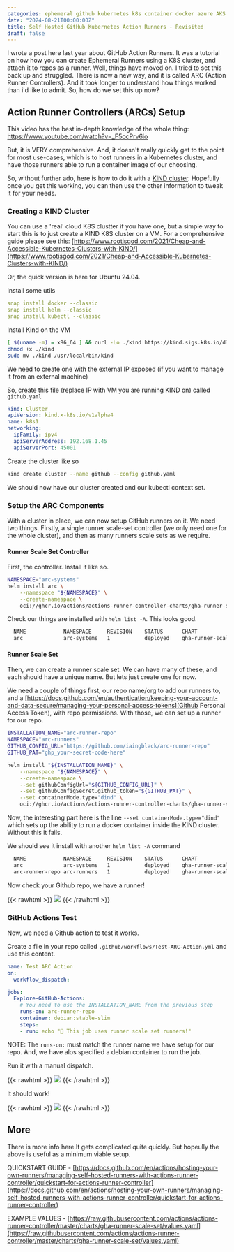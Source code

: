 ```yaml
---
categories: ephemeral github kubernetes k8s container docker azure AKS kind
date: "2024-08-21T00:00:00Z"
title: Self Hosted GitHub Kubernetes Action Runners - Revisited
draft: false
---
```


I wrote a post here last year about GitHub Action Runners. It was a tutorial on how how you can create Ephemeral Runners using a K8S cluster, and attach it to repos as a runner. Well, things have moved on. I tried to set this back up and struggled. There is now a new way, and it is called ARC (Action Runner Controllers). And it took longer to understand how things worked than i'd like to admit. So, how do we set this up now?

## Action Runner Controllers (ARCs) Setup

This video has the best in-depth knowledge of the whole thing: https://www.youtube.com/watch?v=_F5ocPrv6io

But, it is VERY comprehensive. And, it doesn't really quickly get to the point for most use-cases, which is to host runners in a Kubernetes cluster, and have those runners able to run a container image of our choosing.

So, without further ado, here is how to do it with a [KIND cluster](https://kind.sigs.k8s.io). Hopefully once you get this working, you can then use the other information to tweak it for your needs.


### Creating a KIND Cluster

You can use a 'real' cloud K8S clustter if you have one, but a simple way to start this is to just create a KIND K8S cluster on a VM. For a comprehensive guide please see this: [https://www.rootisgod.com/2021/Cheap-and-Accessible-Kubernetes-Clusters-with-KIND/](https://www.rootisgod.com/2021/Cheap-and-Accessible-Kubernetes-Clusters-with-KIND/)

Or, the quick version is here for Ubuntu 24.04.

Install some utils
```yaml
snap install docker --classic
snap install helm --classic
snap install kubectl --classic
```

Install Kind on the VM
```bash
[ $(uname -m) = x86_64 ] && curl -Lo ./kind https://kind.sigs.k8s.io/dl/v0.24.0/kind-linux-amd64
chmod +x ./kind
sudo mv ./kind /usr/local/bin/kind
```

We need to create one with the external IP exposed (if you want to manage it from an external machine)

So, create this file (replace IP with VM you are running KIND on) called ```github.yaml```

```yaml
kind: Cluster
apiVersion: kind.x-k8s.io/v1alpha4
name: k8s1         
networking:
  ipFamily: ipv4
  apiServerAddress: 192.168.1.45
  apiServerPort: 45001
```

Create the cluster like so

```bash
kind create cluster --name github --config github.yaml
```

We should now have our cluster created and our kubectl context set.

### Setup the ARC Components

With a cluster in place, we can now setup GitHub runners on it. We need two things. Firstly, a single runner scale-set controller (we only need one for the whole cluster), and then as many runners scale sets as we require.


#### Runner Scale Set Controller

First, the controller. Install it like so.

```bash
NAMESPACE="arc-systems"
helm install arc \
    --namespace "${NAMESPACE}" \
    --create-namespace \
    oci://ghcr.io/actions/actions-runner-controller-charts/gha-runner-scale-set-controller
```

Check our things are installed with ```helm list -A```. This looks good.

```bash
  NAME            NAMESPACE     REVISION    STATUS      CHART                                   APP VERSION
  arc             arc-systems   1           deployed    gha-runner-scale-set-controller-0.9.3   0.9.3      
```



#### Runner Scale Set

Then, we can create a runner scale set. We can have many of these, and each should have a unique name. But lets just create one for now.

We need a couple of things first, our repo name/org to add our runners to, and a [https://docs.github.com/en/authentication/keeping-your-account-and-data-secure/managing-your-personal-access-tokens](Github Personal Access Token), with repo permissions. With those, we can set up a runner for our repo.

```bash
INSTALLATION_NAME="arc-runner-repo"
NAMESPACE="arc-runners"
GITHUB_CONFIG_URL="https://github.com/iaingblack/arc-runner-repo"
GITHUB_PAT="ghp_your-secret-code-here"

helm install "${INSTALLATION_NAME}" \
    --namespace "${NAMESPACE}" \
    --create-namespace \
    --set githubConfigUrl="${GITHUB_CONFIG_URL}" \
    --set githubConfigSecret.github_token="${GITHUB_PAT}" \
    --set containerMode.type="dind" \
    oci://ghcr.io/actions/actions-runner-controller-charts/gha-runner-scale-set
```

Now, the interesting part here is the line ```--set containerMode.type="dind"``` which sets up the ability to run a docker container inside the KIND cluster. Without this it fails. 

We should see it install with another ```helm list -A``` command

```bash
  NAME            NAMESPACE     REVISION    STATUS      CHART                                   APP VERSION
  arc             arc-systems   1           deployed    gha-runner-scale-set-controller-0.9.3   0.9.3      
  arc-runner-repo arc-runners   1           deployed    gha-runner-scale-set-0.9.3              0.9.3
```

Now check your Github repo, we have a runner!

{{< rawhtml >}}
<a data-fancybox="gallery" href="/assets/images/2024/ARC-Runners/runner-registered.png"><img src="/assets/images/2024/ARC-Runners/runner-registered.png"></a>
{{< /rawhtml >}}

### GitHub Actions Test

Now, we need a Github action to test it works.

Create a file in your repo called ```.github/workflows/Test-ARC-Action.yml``` and use this content.

```yaml
name: Test ARC Action
on:
  workflow_dispatch:

jobs:
  Explore-GitHub-Actions:
    # You need to use the INSTALLATION_NAME from the previous step
    runs-on: arc-runner-repo
    container: debian:stable-slim
    steps:
    - run: echo "🎉 This job uses runner scale set runners!"
```

NOTE: The ```runs-on:``` must match the runner name we have setup for our repo. And, we have alos specified a debian container to run the job.

Run it with a manual dispatch.

{{< rawhtml >}}
<a data-fancybox="gallery" href="/assets/images/2024/ARC-Runners/dispatch-trigger.png"><img src="/assets/images/2024/ARC-Runners/dispatch-trigger.png"></a>
{{< /rawhtml >}}

It should work!

{{< rawhtml >}}
<a data-fancybox="gallery" href="/assets/images/2024/ARC-Runners/successful-job.png"><img src="/assets/images/2024/ARC-Runners/successful-job.png"></a>
{{< /rawhtml >}}

## More

There is more info here.It gets complicated quite quickly. But hopeully the above is useful as a minimum viable setup.

QUICKSTART GUIDE - [https://docs.github.com/en/actions/hosting-your-own-runners/managing-self-hosted-runners-with-actions-runner-controller/quickstart-for-actions-runner-controller](https://docs.github.com/en/actions/hosting-your-own-runners/managing-self-hosted-runners-with-actions-runner-controller/quickstart-for-actions-runner-controller)


EXAMPLE VALUES   - [https://raw.githubusercontent.com/actions/actions-runner-controller/master/charts/gha-runner-scale-set/values.yaml](https://raw.githubusercontent.com/actions/actions-runner-controller/master/charts/gha-runner-scale-set/values.yaml)
